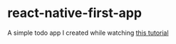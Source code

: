# react-native-first-app

A simple todo app I created while watching [this tutorial](https://www.youtube.com/watch?v=VozPNrt-LfE&ab_channel=Academind)
